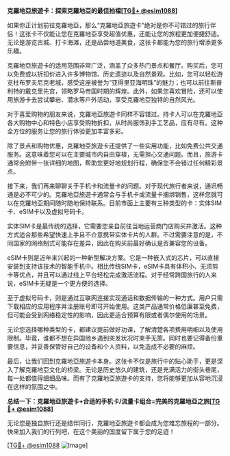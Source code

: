 **克羅地亞旅遊卡：探索克羅地亞的最佳拍檔[[TG💪+ @esim1088](https://t.me/s/esim1088)]**

如果你正计划前往克羅地亞，那么“克羅地亞旅遊卡”绝对是你不可错过的旅行伴侣！这张卡不仅能让您在克羅地亞享受超值优惠，还能让您的旅程更加便捷舒适。无论是游览古城、打卡海滩，还是品尝地道美食，这张卡都能为您的旅行增添更多乐趣。

克羅地亞旅遊卡的适用范围非常广泛，涵盖了众多热门景点和餐厅。购买后，您可以免费或以折扣价进入许多博物馆、历史遗迹以及自然景观。比如，您可以轻松游览杜布罗夫尼克老城，感受这座被誉为“亚得里亚海明珠”的魅力；也可以前往斯普利特的戴克里先宫，领略罗马帝国时期的辉煌。此外，如果您喜欢冒险，还可以使用旅游卡去尝试攀岩、潜水等户外活动，享受克羅地亞独特的自然风光。

对于喜爱购物的朋友来说，克羅地亞旅遊卡同样不容错过。持卡人可以在克羅地亞各大购物中心和特色小店享受购物折扣，从时尚服饰到手工艺品，应有尽有。这种全方位的服务让您的旅行体验更加丰富多彩。

除了景点和购物优惠，克羅地亞旅遊卡还提供了一些实用功能，比如免费公共交通服务。这意味着您可以在主要城市内自由穿梭，无需担心交通问题。而且，旅游卡通常会附带一张详细的地图，帮助您更好地规划行程，确保您不会错过任何精彩景点。

接下来，我们再来聊聊关于手机卡和流量卡的问题。对于现代旅行者来说，通讯畅通是必不可少的。克羅地亞旅遊卡通常会与手机卡或流量卡捆绑销售，这样您就可以在克羅地亞期间随时随地保持联系。目前市面上主要有三种类型的卡：实体SIM卡、eSIM卡以及虚拟号码卡。

实体SIM卡是最传统的选择，它需要您亲自前往当地运营商门店购买并激活。这种方式适合那些希望快速上手且不介意携带实体卡片的人群。不过需要注意的是，不同国家的网络制式可能存在差异，因此在购买前最好确认是否兼容您的设备。

eSIM卡则是近年来兴起的一种新型解决方案。它是一种嵌入式的芯片，可以直接安装到支持该技术的智能手机中。相比传统SIM卡，eSIM卡具有体积小、无须剪卡等优点，并且可以通过线上平台轻松完成激活流程。对于经常跨国旅行的人来说，eSIM卡无疑是一个更方便的选择。

至于虚拟号码卡，则是通过互联网连接实现通话和数据传输的一种方式。用户只需下载相应的应用程序并注册账号即可开始使用。这类产品通常价格低廉甚至免费，但可能会受到网络稳定性的影响，因此更适合预算有限或者偶尔使用的场景。

无论您选择哪种类型的卡，都建议提前做好功课，了解清楚各项费用明细以及使用限制。毕竟，谁都不想在异国他乡遇到突发状况时束手无策。同时也要记得备份重要信息，并妥善保管好自己的设备和个人资料，以免造成不必要的麻烦。

最后，让我们回到克羅地亞旅遊卡本身。这张卡不仅是旅行中的贴心助手，更是深入了解克羅地亞文化的桥梁。无论是历史悠久的建筑，还是充满活力的街头巷尾，每一处都值得细细品味。而有了克羅地亞旅遊卡的支持，您将能够更加从容地沉浸在这样的氛围之中。

**总结一下：克羅地亞旅遊卡+合适的手机卡/流量卡组合=完美的克羅地亞之旅[[TG💪+ @esim1088](https://t.me/s/esim1088)]**

无论您是独自旅行还是结伴同行，克羅地亞旅遊卡都会成为您难忘旅程的一部分。快来加入我们的行列吧，在这个美丽的国度留下属于您的足迹！

[[TG💪+ @esim1088](https://t.me/s/esim1088) ![Image](https://i.postimg.cc/4NQfJmqS/Snipaste-2025-05-13-00-14-12.png)]